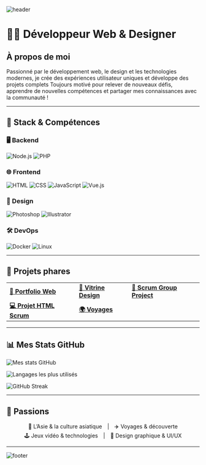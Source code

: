 ![header](https://capsule-render.vercel.app/api?type=waving&color=gradient&height=200&section=header&text=Pascal%20Fortunati&fontSize=40&fontAlignY=35&desc=Développeur%20Web%20&%20Designer%20⚡&descAlignY=55&descAlign=50)

# 👨‍💻 Développeur Web & Designer

## À propos de moi

Passionné par le développement web, le design et les technologies modernes, je crée des expériences utilisateur uniques et développe des projets complets
Toujours motivé pour relever de nouveaux défis, apprendre de nouvelles compétences et partager mes connaissances avec la communauté !

---

## 🚀 Stack & Compétences

### 🖥️ Backend
![Node.js](https://img.shields.io/badge/Node.js-339933?style=for-the-badge&logo=node.js&logoColor=white)
![PHP](https://img.shields.io/badge/PHP-777BB4?style=for-the-badge&logo=php&logoColor=white)

### 🌐 Frontend
![HTML](https://img.shields.io/badge/HTML-E34F26?style=for-the-badge&logo=html5&logoColor=white)
![CSS](https://img.shields.io/badge/CSS-1572B6?style=for-the-badge&logo=css3&logoColor=white)
![JavaScript](https://img.shields.io/badge/JavaScript-F7DF1E?style=for-the-badge&logo=javascript&logoColor=black)
![Vue.js](https://img.shields.io/badge/Vue.js-35495E?style=for-the-badge&logo=vuedotjs&logoColor=4FC08D)

### 🎨 Design
![Photoshop](https://img.shields.io/badge/Photoshop-31A8FF?style=for-the-badge&logo=adobe-photoshop&logoColor=white)
![Illustrator](https://img.shields.io/badge/Illustrator-FF9A00?style=for-the-badge&logo=adobe-illustrator&logoColor=white)

### 🛠️ DevOps
![Docker](https://img.shields.io/badge/Docker-2496ED?style=for-the-badge&logo=docker&logoColor=white)
![Linux](https://img.shields.io/badge/Linux-FCC624?style=for-the-badge&logo=linux&logoColor=black)

---

## 🌟 Projets phares

<table>
  <tr>
    <td>
      <a href="https://github.com/pascal-fortunati/pascal-fortunati.github.io">
        <strong>📁 Portfolio Web</strong>
      </a>
    </td>
    <td>
      <a href="https://github.com/pascal-fortunati/vitirine">
        <strong>🎨 Vitrine Design</strong>
      </a>
    </td>
    <td>
      <a href="https://github.com/DWWM-TOULON-2025-2026/group-1-scrum">
        <strong>👥 Scrum Group Project</strong>
      </a>
    </td>
  </tr>
  <tr>
    <td>
      <a href="https://github.com/pascal-fortunati/projet-html-scrum">
        <strong>💻 Projet HTML Scrum</strong>
      </a>
    </td>
    <td>
      <a href="https://github.com/mohamed-sadoune83/Voyages">
        <strong>🌍 Voyages</strong>
      </a>
    </td>
  </tr>
</table>

---

## 📊 Mes Stats GitHub

![Mes stats GitHub](https://github-readme-stats.vercel.app/api?username=pascal-fortunati&show_icons=true&theme=radical)  

![Langages les plus utilisés](https://github-readme-stats.vercel.app/api/top-langs/?username=pascal-fortunati&layout=compact&theme=radical)  

![GitHub Streak](https://streak-stats.demolab.com?user=pascal-fortunati&theme=radical)

---

## 🎣 Passions

<div align="center">

🎌 L’Asie & la culture asiatique | ✈️ Voyages & découverte  
🕹️ Jeux vidéo & technologies | 🎨 Design graphique & UI/UX  

</div>

---

![footer](https://capsule-render.vercel.app/api?type=waving&color=gradient&height=120&section=footer)
